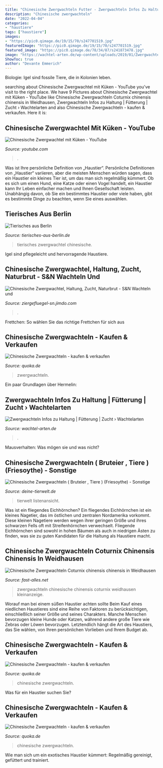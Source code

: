 ```yaml
---
title: "Chinesische Zwergwachteln Futter - Zwergwachteln Infos Zu Haltung"
description: "Chinesische zwergwachteln"
date: "2022-04-04"
categories:
- "haustiere"
tags: ["haustiere"]
images:
- "https://pic0.qimage.de/19/15/70/s247701519.jpg"
featuredImage: "https://pic0.qimage.de/19/15/70/s247701519.jpg"
featured_image: "https://pic0.qimage.de/78/34/87/s241873478.jpg"
image: "https://wachtel-arten.de/wp-content/uploads/2019/01/Zwergwachtel-King-Quail-silber.jpg"
ShowToc: true
author: "Devante Emmerich"
---
```



Biologie: Igel sind fossile Tiere, die in Kolonien leben.

	

		
searching about Chinesische Zwergwachtel mit Küken - YouTube you've visit to the right place. We have 9 Pictures about Chinesische Zwergwachtel mit Küken - YouTube like Chinesische Zwergwachteln Coturnix chinensis chinensis in Weidhausen, Zwergwachteln Infos zu Haltung | Fütterung | Zucht › Wachtelarten and also Chinesische Zwergwachteln - kaufen &amp; verkaufen. Here it is:
		
    
## Chinesische Zwergwachtel Mit Küken - YouTube

<img loading=lazy src="https://i.ytimg.com/vi/E10cZO0S5iw/maxresdefault.jpg" onerror="this.onerror=null;this.src='https://tse4.mm.bing.net/th?id=OIP.usfwVWc8BSsfVSafSEbZiwHaEK&amp;pid=15.1';" alt="Chinesische Zwergwachtel mit Küken - YouTube">

_Source: youtube.com_

>. 

	

Was ist Ihre persönliche Definition von „Haustier“.
Persönliche Definitionen von „Haustier“ variieren, aber die meisten Menschen würden sagen, dass ein Haustier ein kleines Tier ist, um das man sich regelmäßig kümmert. Ob es sich um einen Hund, eine Katze oder einen Vogel handelt, ein Haustier kann Ihr Leben einfacher machen und Ihnen Gesellschaft leisten. Unabhängig davon, ob Sie ein bestimmtes Haustier oder viele haben, gibt es bestimmte Dinge zu beachten, wenn Sie eines auswählen.

    
## Tierisches Aus Berlin

<img loading=lazy src="https://cdn.website-editor.net/d3dc2881fc2f4b49a81796953a0a14f9/dms3rep/multi/DSC05250s.JPG" onerror="this.onerror=null;this.src='https://tse1.mm.bing.net/th?id=OIP.5A7zJ331jbx2yEjD7F1hQgHaFb&amp;pid=15.1';" alt="Tierisches aus Berlin">

_Source: tierisches-aus-berlin.de_

>tierisches zwergwachtel chinesische. 

	

Igel sind pflegeleicht und hervorragende Haustiere.

    
## Chinesische Zwergwachtel, Haltung, Zucht, Naturbrut - S&amp;N Wachteln Und

<img loading=lazy src="https://image.jimcdn.com/app/cms/image/transf/none/path/s288646dd2e6dccb5/image/i4055d04a9e303a81/version/1573204059/image.jpg" onerror="this.onerror=null;this.src='https://tse3.mm.bing.net/th?id=OIP.G_qcj1nC3_CZExZ9p0ULvAHaHa&amp;pid=15.1';" alt="Chinesische Zwergwachtel, Haltung, Zucht, Naturbrut - S&amp;N Wachteln und">

_Source: ziergefluegel-sn.jimdo.com_

>. 

	

Frettchen: So wählen Sie das richtige Frettchen für sich aus

    
## Chinesische Zwergwachteln - Kaufen &amp; Verkaufen

<img loading=lazy src="https://pic0.qimage.de/20/79/50/s247507920.jpg" onerror="this.onerror=null;this.src='https://tse2.mm.bing.net/th?id=OIP.vBJ_n6IOJxPxkWP9RGEhhgAAAA&amp;pid=15.1';" alt="Chinesische Zwergwachteln - kaufen &amp; verkaufen">

_Source: quoka.de_

>zwergwachteln. 

	

Ein paar Grundlagen über Hermelin:

    
## Zwergwachteln Infos Zu Haltung | Fütterung | Zucht › Wachtelarten

<img loading=lazy src="https://wachtel-arten.de/wp-content/uploads/2019/01/Zwergwachtel-King-Quail-silber.jpg" onerror="this.onerror=null;this.src='https://tse1.mm.bing.net/th?id=OIP.I3VOXEf5j4BUEXyY0whUIQHaEo&amp;pid=15.1';" alt="Zwergwachteln Infos zu Haltung | Fütterung | Zucht › Wachtelarten">

_Source: wachtel-arten.de_

>. 

	

Mausverhalten: Was mögen sie und was nicht?

    
## Chinesische Zwergwachteln ( Bruteier , Tiere ) (Friesoythe) - Sonstige

<img loading=lazy src="https://www.deine-tierwelt.de/fotos/125591097_760x570.jpg" onerror="this.onerror=null;this.src='https://tse3.mm.bing.net/th?id=OIP.AF96uK20NDou0NW-Yisq8wHaFj&amp;pid=15.1';" alt="Chinesische Zwergwachteln ( Bruteier , Tiere ) (Friesoythe) - Sonstige">

_Source: deine-tierwelt.de_

>tierwelt listenansicht. 

	

Was ist ein fliegendes Eichhörnchen?
Ein fliegendes Eichhörnchen ist ein kleines Nagetier, das im östlichen und zentralen Nordamerika vorkommt. Diese kleinen Nagetiere werden wegen ihrer geringen Größe und ihres schwarzen Fells oft mit Streifenhörnchen verwechselt. Fliegende Eichhörnchen sind sowohl in hohen Bäumen als auch in niedrigen Ästen zu finden, was sie zu guten Kandidaten für die Haltung als Haustiere macht.

    
## Chinesische Zwergwachteln Coturnix Chinensis Chinensis In Weidhausen

<img loading=lazy src="http://www.fast-alles.net/pictures/416718.jpg" onerror="this.onerror=null;this.src='https://tse2.mm.bing.net/th?id=OIP.xbv1WKycLnAOgIWnHhv5FAHaFj&amp;pid=15.1';" alt="Chinesische Zwergwachteln Coturnix chinensis chinensis in Weidhausen">

_Source: fast-alles.net_

>zwergwachteln chinesische chinensis coturnix weidhausen kleinanzeige. 

	

Worauf man bei einem süßen Haustier achten sollte
Beim Kauf eines niedlichen Haustieres sind eine Reihe von Faktoren zu berücksichtigen, einschließlich seiner Größe und seines Charakters. Manche Menschen bevorzugen kleine Hunde oder Katzen, während andere große Tiere wie Zebras oder Löwen bevorzugen. Letztendlich hängt die Art des Haustiers, das Sie wählen, von Ihren persönlichen Vorlieben und Ihrem Budget ab.

    
## Chinesische Zwergwachteln - Kaufen &amp; Verkaufen

<img loading=lazy src="https://pic0.qimage.de/19/15/70/s247701519.jpg" onerror="this.onerror=null;this.src='https://tse3.mm.bing.net/th?id=OIP.MCc7sl4jnP4m9aYf2EUSMQAAAA&amp;pid=15.1';" alt="Chinesische Zwergwachteln - kaufen &amp; verkaufen">

_Source: quoka.de_

>chinesische zwergwachteln. 

	

Was für ein Haustier suchen Sie?

    
## Chinesische Zwergwachteln - Kaufen &amp; Verkaufen

<img loading=lazy src="https://pic0.qimage.de/78/34/87/s241873478.jpg" onerror="this.onerror=null;this.src='https://tse2.mm.bing.net/th?id=OIP.7pv5QP7jo7isnSvfrjjVNwAAAA&amp;pid=15.1';" alt="Chinesische Zwergwachteln - kaufen &amp; verkaufen">

_Source: quoka.de_

>chinesische zwergwachteln. 

	

Wie man sich um ein exotisches Haustier kümmert: Regelmäßig gereinigt, gefüttert und trainiert.

